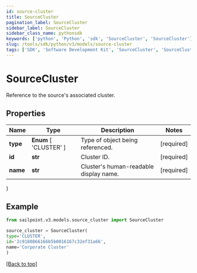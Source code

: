 ```yaml
---
id: source-cluster
title: SourceCluster
pagination_label: SourceCluster
sidebar_label: SourceCluster
sidebar_class_name: pythonsdk
keywords: ['python', 'Python', 'sdk', 'SourceCluster', 'SourceCluster'] 
slug: /tools/sdk/python/v3/models/source-cluster
tags: ['SDK', 'Software Development Kit', 'SourceCluster', 'SourceCluster']
---
```


# SourceCluster

Reference to the source's associated cluster.

## Properties

Name | Type | Description | Notes
------------ | ------------- | ------------- | -------------
**type** |  **Enum** [  'CLUSTER' ] | Type of object being referenced. | [required]
**id** | **str** | Cluster ID. | [required]
**name** | **str** | Cluster's human-readable display name. | [required]
}

## Example

```python
from sailpoint.v3.models.source_cluster import SourceCluster

source_cluster = SourceCluster(
type='CLUSTER',
id='2c9180866166b5b0016167c32ef31a66',
name='Corporate Cluster'
)

```
[[Back to top]](#) 

